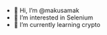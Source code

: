 - 👋 Hi, I’m @makusamak
- 👀 I’m interested in Selenium
- 🌱 I’m currently learning crypto

<!---
makusamak/makusamak is a ✨ special ✨ repository because its `README.md` (this file) appears on your GitHub profile.
You can click the Preview link to take a look at your changes.
--->
